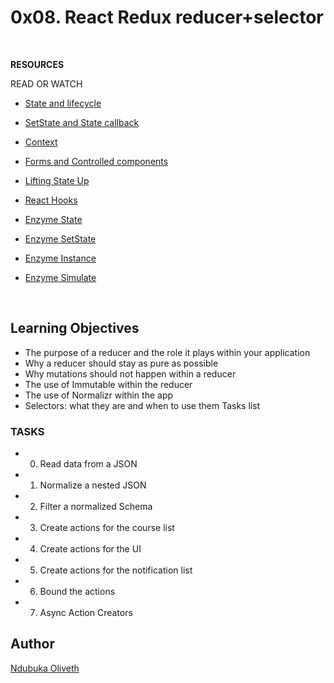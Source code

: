 <h1> 0x08. React Redux reducer+selector </h1>

<br>


**RESOURCES**

READ OR WATCH
- [State and lifecycle](https://reactjs.org/docs/react-component.html#setstate)

- [SetState and State callback](https://reactjs.org/docs/dom-elements.html#style)

- [Context](https://reactjs.org/docs/context.html)

- [Forms and Controlled components](https://reactjs.org/docs/forms.html)

- [Lifting State Up](https://reactjs.org/docs/lifting-state-up.html)

- [React Hooks](https://reactjs.org/docs/hooks-intro.html)

- [Enzyme State](https://enzymejs.github.io/enzyme/docs/api/ReactWrapper/state.html)

- [Enzyme SetState](https://enzymejs.github.io/enzyme/docs/api/ShallowWrapper/setState.html)

- [Enzyme Instance](https://enzymejs.github.io/enzyme/docs/api/ShallowWrapper/instance.html)

- [Enzyme Simulate](https://enzymejs.github.io/enzyme/docs/api/ShallowWrapper/simulate.html)
<br>

## Learning Objectives
- The purpose of a reducer and the role it plays within your application
- Why a reducer should stay as pure as possible
- Why mutations should not happen within a reducer
- The use of Immutable within the reducer
- The use of Normalizr within the app
- Selectors: what they are and when to use them Tasks list

<h3>TASKS</h3>

- 0. Read data from a JSON
- 1. Normalize a nested JSON
- 2. Filter a normalized Schema
- 3. Create actions for the course list
- 4. Create actions for the UI
- 5. Create actions for the notification list
- 6. Bound the actions
- 7. Async Action Creators

<h2>Author</h2>

[Ndubuka Oliveth](https://github.com/Oliveth96)